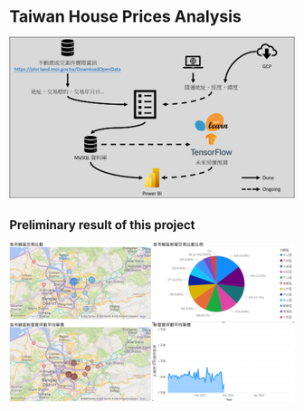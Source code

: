 # Taiwan House Prices Analysis
![workflow](./docs/readme/images/Workflow.png)
## Preliminary result of this project
![PowerBI-1](./docs/readme/images/Result_of_PowerBI.png)